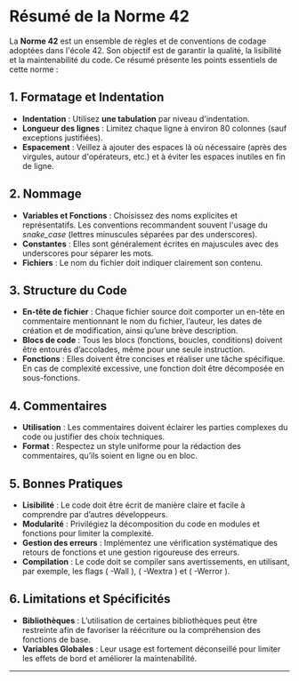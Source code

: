 # Résumé de la Norme 42

La **Norme 42** est un ensemble de règles et de conventions de codage adoptées dans l'école 42. Son objectif est de garantir la qualité, la lisibilité et la maintenabilité du code. Ce résumé présente les points essentiels de cette norme :

## 1. Formatage et Indentation

- **Indentation** : Utilisez **une tabulation** par niveau d'indentation.
- **Longueur des lignes** : Limitez chaque ligne à environ 80 colonnes (sauf exceptions justifiées).
- **Espacement** : Veillez à ajouter des espaces là où nécessaire (après des virgules, autour d'opérateurs, etc.) et à éviter les espaces inutiles en fin de ligne.

## 2. Nommage

- **Variables et Fonctions** : Choisissez des noms explicites et représentatifs. Les conventions recommandent souvent l'usage du *snake_case* (lettres minuscules séparées par des underscores).
- **Constantes** : Elles sont généralement écrites en majuscules avec des underscores pour séparer les mots.
- **Fichiers** : Le nom du fichier doit indiquer clairement son contenu.

## 3. Structure du Code

- **En-tête de fichier** : Chaque fichier source doit comporter un en-tête en commentaire mentionnant le nom du fichier, l’auteur, les dates de création et de modification, ainsi qu’une brève description.
- **Blocs de code** : Tous les blocs (fonctions, boucles, conditions) doivent être entourés d’accolades, même pour une seule instruction.
- **Fonctions** : Elles doivent être concises et réaliser une tâche spécifique. En cas de complexité excessive, une fonction doit être décomposée en sous-fonctions.

## 4. Commentaires

- **Utilisation** : Les commentaires doivent éclairer les parties complexes du code ou justifier des choix techniques.
- **Format** : Respectez un style uniforme pour la rédaction des commentaires, qu’ils soient en ligne ou en bloc.

## 5. Bonnes Pratiques

- **Lisibilité** : Le code doit être écrit de manière claire et facile à comprendre par d’autres développeurs.
- **Modularité** : Privilégiez la décomposition du code en modules et fonctions pour limiter la complexité.
- **Gestion des erreurs** : Implémentez une vérification systématique des retours de fonctions et une gestion rigoureuse des erreurs.
- **Compilation** : Le code doit se compiler sans avertissements, en utilisant, par exemple, les flags \( -Wall \), \( -Wextra \) et \( -Werror \).

## 6. Limitations et Spécificités

- **Bibliothèques** : L’utilisation de certaines bibliothèques peut être restreinte afin de favoriser la réécriture ou la compréhension des fonctions de base.
- **Variables Globales** : Leur usage est fortement déconseillé pour limiter les effets de bord et améliorer la maintenabilité.

---